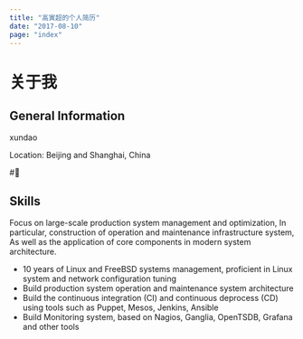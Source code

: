 ```yaml
---
title: "高寅超的个人简历"
date: "2017-08-10"
page: "index"
---
```


# 关于我

## General Information

xundao

Location: Beijing and Shanghai, China

#:100:

<i class="fa fa-gamepad"></i>

## Skills

Focus on large-scale production system management and optimization,
In particular, construction of operation and maintenance infrastructure system,
As well as the application of core components in modern system architecture.

- 10 years of Linux and FreeBSD systems management, proficient in Linux system and network configuration tuning
- Build production system operation and maintenance system architecture
- Build the continuous integration (CI) and continuous deprocess (CD) using tools such as Puppet, Mesos, Jenkins, Ansible
- Build Monitoring system, based on Nagios, Ganglia, OpenTSDB, Grafana and other tools
